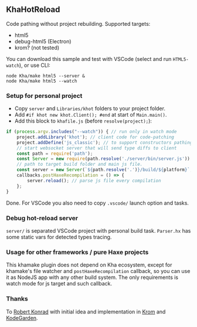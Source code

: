 ## KhaHotReload

Code pathing without project rebuilding. Supported targets:
- html5
- debug-html5 (Electron)
- krom? (not tested)

You can download this sample and test with VSCode (select and run `HTML5-watch`), or use CLI:
```shell
node Kha/make html5 --server &
node Kha/make html5 --watch
```

### Setup for personal project
- Copy `server` and `Libraries/khot` folders to your project folder.
- Add `#if khot new khot.Client(); #end` at start of `Main.main()`.
- Add this block to `khafile.js` (before `resolve(project);`):
```js
if (process.argv.includes("--watch")) { // run only in watch mode
	project.addLibrary('khot'); // client code for code-patching
	project.addDefine('js_classic'); // to support constructors pathing, optional
	// start websocket server that will send type diffs to client
	const path = require('path');
	const Server = new require(path.resolve('./server/bin/server.js')).Main;
	// path to target build folder and main js file.
	const server = new Server(`${path.resolve('.')}/build/${platform}`, 'kha.js');
	callbacks.postHaxeRecompilation = () => {
		server.reload(); // parse js file every compilation
	};
}
```

Done. For VSCode you also need to copy `.vscode/` launch option and tasks.

### Debug hot-reload server
`server/` is separated VSCode project with personal build task.
`Parser.hx` has some static vars for detected types tracing.

### Usage for other frameworks / pure Haxe projects

This khamake plugin does not depend on Kha ecosystem, except for khamake's file watcher and `postHaxeRecompilation` callback, so you can use it as NodeJS app with any other build system. The only requirements is watch mode for js target and such callback.

### Thanks

To [Robert Konrad](https://github.com/RobDangerous) with initial idea and implementation in [Krom](https://github.com/Kode/Krom) and [KodeGarden](https://github.com/Kode/KodeGarden).
